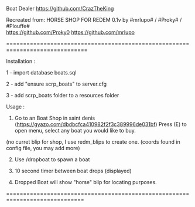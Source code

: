 Boat Dealer
https://github.com/CrazTheKing

Recreated from:
HORSE SHOP FOR REDEM 0.1v by #mrlupo# / #Proky# / #Plouffe#  
https://github.com/Proky0
https://github.com/mrlupo


==============================================================================

Installation :

1 - import database boats.sql

2 - add "ensure scrp_boats" to server.cfg

3 - add scrp_boats folder to a resources folder


Usage : 

1. Go to an Boat Shop in saint denis (https://gyazo.com/dbdbcfca410982f2f3c389996de031bf) Press (E) to open menu, select any boat you would like to buy.

(no curret blip for shop, I use redm_blips to create one. (coords found in config file, you may add more)

2. Use /dropboat to spawn a boat

3. 10 second timer between boat drops (displayed)

4. Dropped Boat will show "horse" blip for locating purposes.

=============================================================================
